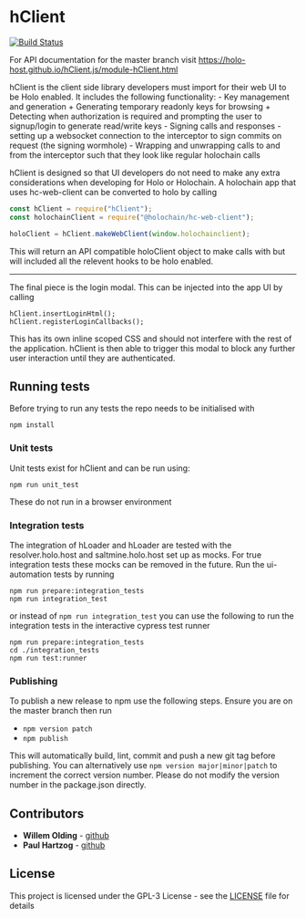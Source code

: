 # hClient

[![Build Status](https://travis-ci.org/Holo-Host/hClient.js.png)](https://travis-ci.org/Holo-Host/hClient.js)

For API documentation for the master branch visit https://holo-host.github.io/hClient.js/module-hClient.html

hClient is the client side library developers must import for their web UI to be Holo enabled. It includes the following functionality:
    - Key management and generation
        + Generating temporary readonly keys for browsing
        + Detecting when authorization is required and prompting the user to signup/login to generate read/write keys
    - Signing calls and responses
    - setting up a websocket connection to the interceptor to sign commits on request (the signing wormhole)
    -  Wrapping and unwrapping calls to and from the interceptor such that they look like regular holochain calls

hClient is designed so that UI developers do not need to make any extra considerations when developing for Holo or Holochain. A holochain app that uses hc-web-client can be converted to holo by calling

```javascript
const hClient = require("hClient");
const holochainClient = require("@holochain/hc-web-client");

holoClient = hClient.makeWebClient(window.holochainclient);
```


This will return an API compatible holoClient object to make calls with but will included all the relevent hooks to be holo enabled.

---

The final piece is the login modal. This can be injected into the app UI by calling

```
hClient.insertLoginHtml();
hClient.registerLoginCallbacks();
```

This has its own inline scoped CSS and should not interfere with the rest of the application. hClient is then able to trigger this modal to block any further user interaction until they are authenticated.

## Running tests

Before trying to run any tests the repo needs to be initialised with
```
npm install
```

### Unit tests

Unit tests exist for hClient and can be run using:
```
npm run unit_test
```

These do not run in a browser environment

### Integration tests

The integration of hLoader and hLoader are tested with the resolver.holo.host and saltmine.holo.host set up as mocks. For true integration tests these mocks can be removed in the future. Run the ui-automation tests by running

```
npm run prepare:integration_tests
npm run integration_test
```

or instead of `npm run integration_test` you can use the following to run the integration tests in the interactive cypress test runner
```
npm run prepare:integration_tests
cd ./integration_tests
npm run test:runner
```

### Publishing

To publish a new release to npm use the following steps. Ensure you are on the master branch then run

- `npm version patch`
- `npm publish`

This will automatically build, lint, commit and push a new git tag before publishing. You can alternatively use `npm version major|minor|patch` to increment the correct version number. Please do not modify the version number in the package.json directly.

## Contributors

* **Willem Olding** - [github](https://github.com/willemolding)
* **Paul Hartzog** - [github](https://github.com/paulbhartzog-holo)

## License

This project is licensed under the GPL-3 License - see the [LICENSE](LICENSE) file for details

